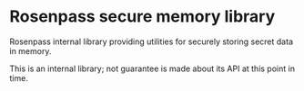 # Rosenpass secure memory library

Rosenpass internal library providing utilities for securely storing secret data in memory.

This is an internal library; not guarantee is made about its API at this point in time.

